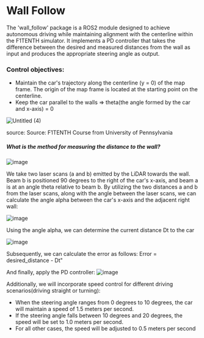 # Wall Follow


The 'wall_follow' package is a ROS2 module designed to achieve autonomous driving while maintaining alignment with the centerline within the F1TENTH simulator. It implements a PD controller that takes the difference between the desired and measured distances from the wall as input and produces the appropriate steering angle as output.

### Control objectives:

* Maintain the car's trajectory along the centerline (y = 0) of the map frame. The origin of the map frame is located at the starting point on the centerline.
* Keep the car  parallel to the walls => theta(the angle formed by the car  and x-axis) = 0

![Untitled (4)](https://github.com/kiiwii22/Autonomous-Racing-Car/assets/76494996/643c0589-1518-4aac-a02b-14275def5465)

source: Source: F1TENTH Course from University of Pennsylvania



##### What is the method for measuring the distance to the wall?

![image](https://github.com/kiiwii22/Autonomous-Racing-Car/assets/76494996/cfb801a5-0c9e-4afe-ae1f-e637edd0d6ae)

We take two laser scans (a and b) emitted by the LiDAR towards the wall. Beam b is positioned 90 degrees to the right of the car's x-axis, and beam a is at an angle theta relative to beam b. By utilizing the two distances a and b from the laser scans, along with the angle between the laser scans, we can calculate the angle alpha between the car's x-axis and the adjacent right wall:

![image](https://github.com/kiiwii22/Autonomous-Racing-Car/assets/76494996/faea7410-3c4b-4a15-b9cd-bf438ecbfad9)

Using the angle alpha, we can determine the current distance Dt to the car

![image](https://github.com/kiiwii22/Autonomous-Racing-Car/assets/76494996/b2d2bf4c-dfc6-4a66-af37-45e146d07c42)

Subsequently, we can calculate the error as follows:
Error = desired_distance - Dt"

And finally, apply the PD controller:
![image](https://github.com/kiiwii22/Autonomous-Racing-Car/assets/76494996/f9a478fd-ac75-44b5-ae5c-0e3884e38ef9)

Additionally, we will incorporate speed control for different driving scenarios(driving straight or turning):

* When the steering angle ranges from 0 degrees to 10 degrees, the car will maintain a speed of 1.5 meters per second.
* If the steering angle falls between 10 degrees and 20 degrees, the speed will be set to 1.0 meters per second.
* For all other cases, the speed will be adjusted to 0.5 meters per second
